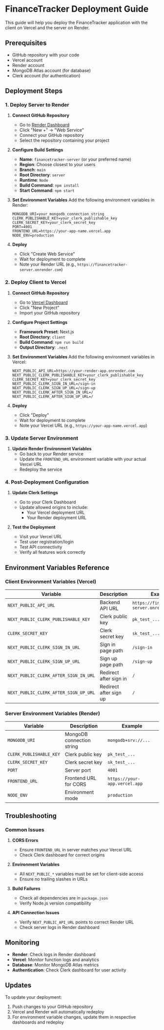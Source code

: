 # FinanceTracker Deployment Guide

This guide will help you deploy the FinanceTracker application with the client on Vercel and the server on Render.

## Prerequisites

- GitHub repository with your code
- Vercel account
- Render account
- MongoDB Atlas account (for database)
- Clerk account (for authentication)

## Deployment Steps

### 1. Deploy Server to Render

1. **Connect GitHub Repository**

   - Go to [Render Dashboard](https://dashboard.render.com/)
   - Click "New +" → "Web Service"
   - Connect your GitHub repository
   - Select the repository containing your project

2. **Configure Build Settings**

   - **Name**: `financetracker-server` (or your preferred name)
   - **Region**: Choose closest to your users
   - **Branch**: `main`
   - **Root Directory**: `server`
   - **Runtime**: `Node`
   - **Build Command**: `npm install`
   - **Start Command**: `npm start`

3. **Set Environment Variables**
   Add the following environment variables in Render:

   ```
   MONGODB_URI=your_mongodb_connection_string
   CLERK_PUBLISHABLE_KEY=your_clerk_publishable_key
   CLERK_SECRET_KEY=your_clerk_secret_key
   PORT=4001
   FRONTEND_URL=https://your-app-name.vercel.app
   NODE_ENV=production
   ```

4. **Deploy**
   - Click "Create Web Service"
   - Wait for deployment to complete
   - Note your Render URL (e.g., `https://financetracker-server.onrender.com`)

### 2. Deploy Client to Vercel

1. **Connect GitHub Repository**

   - Go to [Vercel Dashboard](https://vercel.com/dashboard)
   - Click "New Project"
   - Import your GitHub repository

2. **Configure Project Settings**

   - **Framework Preset**: Next.js
   - **Root Directory**: `client`
   - **Build Command**: `npm run build`
   - **Output Directory**: `.next`

3. **Set Environment Variables**
   Add the following environment variables in Vercel:

   ```
   NEXT_PUBLIC_API_URL=https://your-render-app.onrender.com
   NEXT_PUBLIC_CLERK_PUBLISHABLE_KEY=your_clerk_publishable_key
   CLERK_SECRET_KEY=your_clerk_secret_key
   NEXT_PUBLIC_CLERK_SIGN_IN_URL=/sign-in
   NEXT_PUBLIC_CLERK_SIGN_UP_URL=/sign-up
   NEXT_PUBLIC_CLERK_AFTER_SIGN_IN_URL=/
   NEXT_PUBLIC_CLERK_AFTER_SIGN_UP_URL=/
   ```

4. **Deploy**
   - Click "Deploy"
   - Wait for deployment to complete
   - Note your Vercel URL (e.g., `https://your-app-name.vercel.app`)

### 3. Update Server Environment

1. **Update Render Environment Variables**
   - Go back to your Render service
   - Update the `FRONTEND_URL` environment variable with your actual Vercel URL
   - Redeploy the service

### 4. Post-Deployment Configuration

1. **Update Clerk Settings**

   - Go to your Clerk Dashboard
   - Update allowed origins to include:
     - Your Vercel deployment URL
     - Your Render deployment URL

2. **Test the Deployment**
   - Visit your Vercel URL
   - Test user registration/login
   - Test API connectivity
   - Verify all features work correctly

## Environment Variables Reference

### Client Environment Variables (Vercel)

| Variable                              | Description            | Example                                      |
| ------------------------------------- | ---------------------- | -------------------------------------------- |
| `NEXT_PUBLIC_API_URL`                 | Backend API URL        | `https://financetracker-server.onrender.com` |
| `NEXT_PUBLIC_CLERK_PUBLISHABLE_KEY`   | Clerk public key       | `pk_test_...`                                |
| `CLERK_SECRET_KEY`                    | Clerk secret key       | `sk_test_...`                                |
| `NEXT_PUBLIC_CLERK_SIGN_IN_URL`       | Sign in page path      | `/sign-in`                                   |
| `NEXT_PUBLIC_CLERK_SIGN_UP_URL`       | Sign up page path      | `/sign-up`                                   |
| `NEXT_PUBLIC_CLERK_AFTER_SIGN_IN_URL` | Redirect after sign in | `/`                                          |
| `NEXT_PUBLIC_CLERK_AFTER_SIGN_UP_URL` | Redirect after sign up | `/`                                          |

### Server Environment Variables (Render)

| Variable                | Description               | Example                       |
| ----------------------- | ------------------------- | ----------------------------- |
| `MONGODB_URI`           | MongoDB connection string | `mongodb+srv://...`           |
| `CLERK_PUBLISHABLE_KEY` | Clerk public key          | `pk_test_...`                 |
| `CLERK_SECRET_KEY`      | Clerk secret key          | `sk_test_...`                 |
| `PORT`                  | Server port               | `4001`                        |
| `FRONTEND_URL`          | Frontend URL for CORS     | `https://your-app.vercel.app` |
| `NODE_ENV`              | Environment mode          | `production`                  |

## Troubleshooting

### Common Issues

1. **CORS Errors**

   - Ensure `FRONTEND_URL` in server matches your Vercel URL
   - Check Clerk dashboard for correct origins

2. **Environment Variables**

   - All `NEXT_PUBLIC_*` variables must be set for client-side access
   - Ensure no trailing slashes in URLs

3. **Build Failures**

   - Check all dependencies are in `package.json`
   - Verify Node.js version compatibility

4. **API Connection Issues**
   - Verify `NEXT_PUBLIC_API_URL` points to correct Render URL
   - Check server logs in Render dashboard

## Monitoring

- **Render**: Check logs in Render dashboard
- **Vercel**: Monitor function logs and analytics
- **Database**: Monitor MongoDB Atlas metrics
- **Authentication**: Check Clerk dashboard for user activity

## Updates

To update your deployment:

1. Push changes to your GitHub repository
2. Vercel and Render will automatically redeploy
3. For environment variable changes, update them in respective dashboards and redeploy
